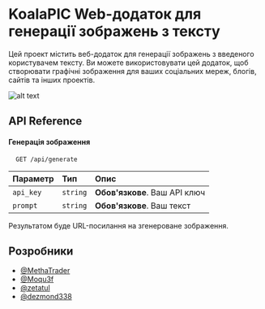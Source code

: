 
# KoalaPIC Web-додаток для генерації зображень з тексту

Цей проект містить веб-додаток для генерації зображень з введеного користувачем тексту. Ви можете використовувати цей додаток, щоб створювати графічні зображення для ваших соціальних мереж, блогів, сайтів та інших проектів.




![alt text](https://i.imgur.com/uVsnq6b.png)


## API Reference

#### Генерація зображення

```http
  GET /api/generate
```

| Параметр | Тип     | Опис                |
| :-------- | :------- | :------------------------- |
| `api_key` | `string` | **Обов'язкове**. Ваш API ключ |
| `prompt` | `string` | **Обов'язкове**. Ваш текст  |


Результатом буде URL-посилання на згенероване зображення.

## Розробники

- [@MethaTrader](https://www.github.com/MethaTrader)
- [@Moqu3f](https://github.com/Moqu3f)
- [@zetatul](https://github.com/zetatul)
- [@dezmond338](https://github.com/dezmond338)
